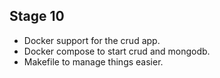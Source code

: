 ## Stage 10
* Docker support for the crud app.
* Docker compose to start crud and mongodb.
* Makefile to manage things easier.